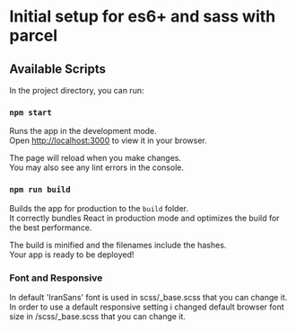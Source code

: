 # Initial setup for es6+ and sass with parcel

## Available Scripts

In the project directory, you can run:

### `npm start`

Runs the app in the development mode.\
Open [http://localhost:3000](http://localhost:3000) to view it in your browser.

The page will reload when you make changes.\
You may also see any lint errors in the console.

### `npm run build`

Builds the app for production to the `build` folder.\
It correctly bundles React in production mode and optimizes the build for the best performance.

The build is minified and the filenames include the hashes.\
Your app is ready to be deployed!

### Font and Responsive

In default 'IranSans' font is used in scss/\_base.scss that you can change it.\
In order to use a default responsive setting i changed default browser font size in /scss/\_base.scss that you can change it.
